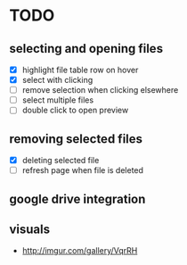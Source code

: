 # TODO

## selecting and opening files
  - [x] highlight file table row on hover
  - [x] select with clicking
  - [ ] remove selection when clicking elsewhere
  - [ ] select multiple files
  - [ ] double click to open preview

## removing selected files
  - [x] deleting selected file
  - [ ] refresh page when file is deleted

## google drive integration

## visuals
  - <http://imgur.com/gallery/VqrRH>
